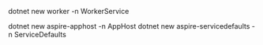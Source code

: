 dotnet new worker -n WorkerService

dotnet new aspire-apphost -n AppHost
dotnet new aspire-servicedefaults -n ServiceDefaults